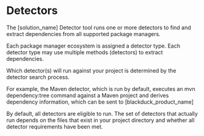 # Detectors

The [solution_name] Detector tool runs one or more detectors to find and extract dependencies from all supported package managers.

Each package manager ecosystem is assigned a detector type. Each detector type may use multiple methods (detectors) to extract dependencies.

Which detector(s) will run against your project is determined by the detector search process.

For example, the Maven detector, which is run by default, executes an mvn dependency:tree command against a Maven project and derives dependency information, which can be sent to [blackduck_product_name]

By default, all detectors are eligible to run. The set of detectors that actually run depends on the files that exist in your project directory and whether all detector requirements have been met. 
